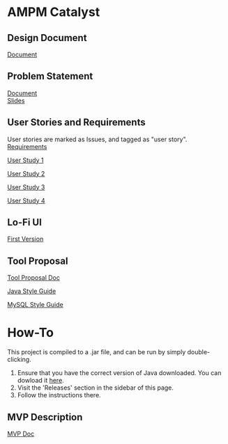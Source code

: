 # AMPM Catalyst #

## Design Document ##
[Document](https://docs.google.com/document/d/1YdzQvJTcG0hsgZMlNo0JWFyfi3XmgbnthMkv2lcIyq4/edit#heading=h.xn711t8stm81 "Document")
## Problem Statement ##
[Document](https://docs.google.com/document/d/13wpykqbsh5Y6KVSyikjdiJ1n0HBfj8p-C_WoROg35jU/edit?usp=sharing  
 "Document")  
 [Slides](https://docs.google.com/presentation/d/12Q4nVtZA57hB_u5vZCLLJyGp8BI9-h6t34-YW-jrUrE/edit?usp=sharing "Slides")  

## User Stories and Requirements ##
User stories are marked as Issues, and tagged as "user story".  
[Requirements](https://docs.google.com/document/d/1vdRwV_Ovzk_n92TyGibwH8Zn-K3C0krRfsE6m6DEKAw/edit?usp=sharing "Requirements")

[User Study 1](https://docs.google.com/document/d/1UERlNgIoHxl68XqYbGrYuaPp8OCaRHEC8RYNWhgraxc/edit# "User Study 1")

[User Study 2](https://docs.google.com/document/d/10hyUQfsOMol8BvJGSaJhaU6sWFTDcQA_A_e-TigmrJg/edit# "User Study 2")

[User Study 3](https://docs.google.com/document/d/10yDb-z404JCbA01byUB0MJegy5Nsp0ED9EAR1FnDdEw/edit# "User Study 3")

[User Study 4](https://docs.google.com/document/d/11f2kpARExBvvzGFm9_1_0MmH-t8_I92mRso0jyvn6c4/edit# "User Study 4")
## Lo-Fi UI ##
[First Version](https://docs.google.com/document/d/1Kj0V1loV2aNhajn99328095gdSpKu9AeVIH6QiALkWw/edit)

## Tool Proposal ##
[Tool Proposal Doc](https://docs.google.com/document/d/1qImiFCCVp_iIEAPC8l6XtmqPo7CcKpHbPF31TauXOmQ/edit?ts=5f7a5c2a# "Google doc")

[Java Style Guide](https://google.github.io/styleguide/javaguide.html "Java Style Guide")

[MySQL Style Guide](https://dev.mysql.com/doc/dev/mysql-server/8.0.12/PAGE_CODING_GUIDELINES.html "MySQL Style Guide")

# How-To #
This project is compiled to a .jar file, and can be run by simply double-clicking.
1. Ensure that you have the correct version of Java downloaded. You can dowload it [here](https://www.java.com/en/download/).
2. Visit the 'Releases' section in the sidebar of this page. 
3. Follow the instructions there.

## MVP Description ##
[MVP Doc](https://docs.google.com/document/d/1ooMS2eGzZhjH0P4QjiAvzMcNtHR76UceHalA__00Zr0/edit?usp=sharing "MVP Doc")
